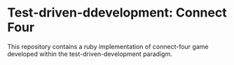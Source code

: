 # Test-driven-ddevelopment: Connect Four

This repository contains a ruby implementation of connect-four game developed within the test-driven-development paradigm.
